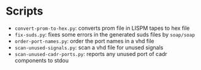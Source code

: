 
# Scripts

- `convert-prom-to-hex.py`: converts prom file in LISPM tapes to hex file
- `fix-suds.py`: fixes some errors in the generated suds files by `soap/soap`
- `order-port-names.py`: order the port names in a vhd file
- `scan-unused-signals.py`: scan a vhd file for unused signals 
- `scan-unused-cadr-ports.py`: reports any unused port of cadr components to stdou